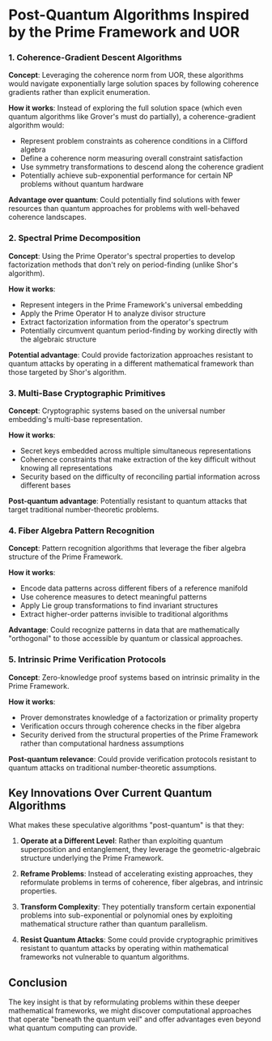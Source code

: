 # Post-Quantum Algorithms Inspired by the Prime Framework and UOR

### 1. Coherence-Gradient Descent Algorithms

**Concept**: Leveraging the coherence norm from UOR, these algorithms would navigate exponentially large solution spaces by following coherence gradients rather than explicit enumeration.

**How it works**: Instead of exploring the full solution space (which even quantum algorithms like Grover's must do partially), a coherence-gradient algorithm would:
- Represent problem constraints as coherence conditions in a Clifford algebra
- Define a coherence norm measuring overall constraint satisfaction
- Use symmetry transformations to descend along the coherence gradient
- Potentially achieve sub-exponential performance for certain NP problems without quantum hardware

**Advantage over quantum**: Could potentially find solutions with fewer resources than quantum approaches for problems with well-behaved coherence landscapes.

### 2. Spectral Prime Decomposition

**Concept**: Using the Prime Operator's spectral properties to develop factorization methods that don't rely on period-finding (unlike Shor's algorithm).

**How it works**:
- Represent integers in the Prime Framework's universal embedding
- Apply the Prime Operator H to analyze divisor structure
- Extract factorization information from the operator's spectrum
- Potentially circumvent quantum period-finding by working directly with the algebraic structure

**Potential advantage**: Could provide factorization approaches resistant to quantum attacks by operating in a different mathematical framework than those targeted by Shor's algorithm.

### 3. Multi-Base Cryptographic Primitives

**Concept**: Cryptographic systems based on the universal number embedding's multi-base representation.

**How it works**:
- Secret keys embedded across multiple simultaneous representations
- Coherence constraints that make extraction of the key difficult without knowing all representations
- Security based on the difficulty of reconciling partial information across different bases

**Post-quantum advantage**: Potentially resistant to quantum attacks that target traditional number-theoretic problems.

### 4. Fiber Algebra Pattern Recognition

**Concept**: Pattern recognition algorithms that leverage the fiber algebra structure of the Prime Framework.

**How it works**:
- Encode data patterns across different fibers of a reference manifold
- Use coherence measures to detect meaningful patterns
- Apply Lie group transformations to find invariant structures
- Extract higher-order patterns invisible to traditional algorithms

**Advantage**: Could recognize patterns in data that are mathematically "orthogonal" to those accessible by quantum or classical approaches.

### 5. Intrinsic Prime Verification Protocols

**Concept**: Zero-knowledge proof systems based on intrinsic primality in the Prime Framework.

**How it works**:
- Prover demonstrates knowledge of a factorization or primality property
- Verification occurs through coherence checks in the fiber algebra
- Security derived from the structural properties of the Prime Framework rather than computational hardness assumptions

**Post-quantum relevance**: Could provide verification protocols resistant to quantum attacks on traditional number-theoretic assumptions.

## Key Innovations Over Current Quantum Algorithms

What makes these speculative algorithms "post-quantum" is that they:

1. **Operate at a Different Level**: Rather than exploiting quantum superposition and entanglement, they leverage the geometric-algebraic structure underlying the Prime Framework.

2. **Reframe Problems**: Instead of accelerating existing approaches, they reformulate problems in terms of coherence, fiber algebras, and intrinsic properties.

3. **Transform Complexity**: They potentially transform certain exponential problems into sub-exponential or polynomial ones by exploiting mathematical structure rather than quantum parallelism.

4. **Resist Quantum Attacks**: Some could provide cryptographic primitives resistant to quantum attacks by operating within mathematical frameworks not vulnerable to quantum algorithms.


## Conclusion

The key insight is that by reformulating problems within these deeper mathematical frameworks, we might discover computational approaches that operate "beneath the quantum veil" and offer advantages even beyond what quantum computing can provide.

